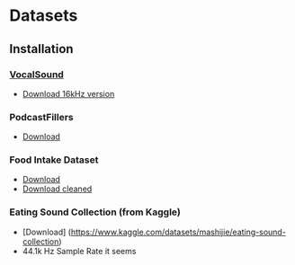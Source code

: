 # Datasets

## Installation
### [VocalSound](https://github.com/YuanGongND/vocalsound#Download-VocalSound)
- [Download 16kHz version](https://www.dropbox.com/s/c5ace70qh1vbyzb/vs_release_16k.zip?dl=1)

### PodcastFillers
- [Download](https://drive.google.com/file/d/1fc3LTMt_VqxzlInS7cdP3I2Rarw-8Nlr/view?usp=sharing)

### Food Intake Dataset
- [Download](https://www.dropbox.com/sh/t9guqqte7xbqqcz/AABZB1svTYCHa9DzxsuYSLtna?dl=0)
- [Download cleaned](https://drive.google.com/file/d/1v04UxNYPvdfG6rPZcZEuZD1sATYuMnTJ/view?usp=drive_link)

### Eating Sound Collection (from Kaggle)
- [Download] (https://www.kaggle.com/datasets/mashijie/eating-sound-collection)
- 44.1k Hz Sample Rate it seems